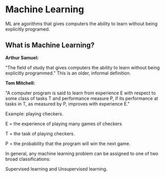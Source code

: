 # Machine Learning
ML are agorithms that gives computers the ability to learn without being explicitly programed.

## What is Machine Learning?
**Arthur Samuel:**

"The field of study that gives computers the ability to learn without being explicitly programmed." This is an older, informal definition.

**Tom Mitchell:**

"A computer program is said to learn from experience E with respect to some class of tasks T and performance measure P, if its performance at tasks in T, as measured by P, improves with experience E."

Example: playing checkers.

E = the experience of playing many games of checkers

T = the task of playing checkers.

P = the probability that the program will win the next game.

In general, any machine learning problem can be assigned to one of two broad classifications:

Supervised learning and Unsupervised learning.

